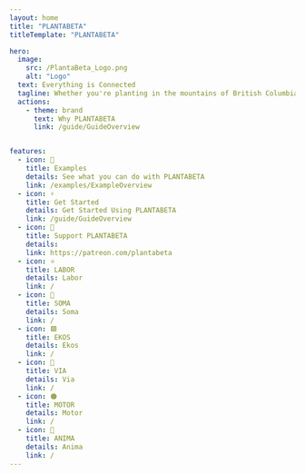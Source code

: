 ```yaml
---
layout: home 
title: "PLANTABETA"
titleTemplate: "PLANTABETA"

hero: 
  image:
    src: /PlantaBeta_Logo.png
    alt: "Logo"
  text: Everything is Connected
  tagline: Whether you're planting in the mountains of British Columbia, the wetlands of the Canadian Shield, or anywhere in between. Take advantage of this resource to develop your ability to <strong>plant faster</strong> and with <strong>greater quality</strong>.
  actions:
    - theme: brand
      text: Why PLANTABETA
      link: /guide/GuideOverview


features:
  - icon: 🌈
    title: Examples
    details: See what you can do with PLANTABETA
    link: /examples/ExampleOverview
  - icon: ⚡
    title: Get Started
    details: Get Started Using PLANTABETA
    link: /guide/GuideOverview
  - icon: 🤔
    title: Support PLANTABETA
    details: 
    link: https://patreon.com/plantabeta
  - icon: ⭐
    title: LABOR
    details: Labor
    link: /
  - icon: 🔷
    title: SOMA
    details: Soma
    link: /
  - icon: 🟩
    title: EKOS
    details: Ekos
    link: /
  - icon: 🔻
    title: VIA
    details: Via
    link: /
  - icon: 🟠
    title: MOTOR
    details: Motor
    link: /
  - icon: 💜
    title: ANIMA
    details: Anima
    link: /    
---
```

